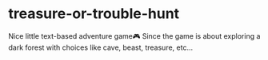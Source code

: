 # treasure-or-trouble-hunt
Nice little text-based adventure game🎮
Since the game is about exploring a dark forest with choices like cave, beast, treasure, etc...
